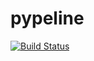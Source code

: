 # pypeline

[![Build Status](https://travis-ci.org/j-faria/pypeline.svg?branch=master)](https://travis-ci.org/j-faria/pypeline)
